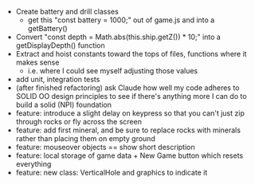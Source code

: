 
* Create battery and drill classes
    * get this "const battery = 1000;" out of game.js and into a getBattery()
* Convert "const depth = Math.abs(this.ship.getZ()) * 10;" into a getDisplayDepth() function
* Extract and hoist constants toward the tops of files, functions where it makes sense
    * i.e. where I could see myself adjusting those values
* add unit, integration tests
* (after finished refactoring) ask Claude how well my code adheres to SOLID OO design principles to see if there's anything more I can do to build a solid (NPI) foundation
* feature: introduce a slight delay on keypress so that you can't just zip through rocks or fly across the screen
* feature: add first mineral, and be sure to replace rocks with minerals rather than placing them on empty ground
* feature: mouseover objects == show short description
* feature: local storage of game data + New Game button which resets everything
* feature: new class: VerticalHole and graphics to indicate it
